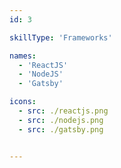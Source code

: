 ```yaml
---
id: 3

skillType: 'Frameworks'

names:
  - 'ReactJS'
  - 'NodeJS'
  - 'Gatsby'

icons:
  - src: ./reactjs.png
  - src: ./nodejs.png
  - src: ./gatsby.png


---
```

